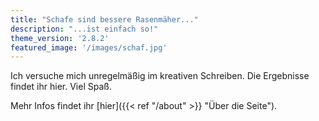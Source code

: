 ```yaml
---
title: "Schafe sind bessere Rasenmäher..."
description: "...ist einfach so!"
theme_version: '2.8.2'
featured_image: '/images/schaf.jpg'
---
```

Ich versuche mich unregelmäßig im kreativen Schreiben. Die Ergebnisse findet ihr hier. Viel Spaß.

Mehr Infos findet ihr [hier]({{< ref "/about" >}} "Über die Seite").
